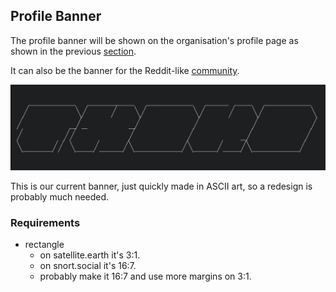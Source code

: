 ## Profile Banner
The profile banner will be shown on the organisation's profile page as shown in the previous [section](/01-logo.md). 

It can also be the banner for the Reddit-like [community](https://satellite.earth/n/BitcoinTxoko/npub1tx0k0a7lw62vvqax6p3ku90tccgdka7ul4radews2wrdsg0m865szf9fw6). 

![current banner](https://github.com/bitcointxoko/logos/blob/main/txoko-babyface-leet.jpeg)  

This is our current banner, just quickly made in ASCII art, so a redesign is probably much needed. 

### Requirements
- rectangle
  - on satellite.earth it's 3:1.
  - on snort.social it's 16:7.
  - probably make it 16:7 and use more margins on 3:1. 
  

